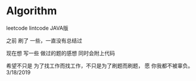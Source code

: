 # Algorithm

leetcode lintcode
JAVA版

之前 刷了 一些，一直没有总结过

现在想 写一些 做过的题的感想 同时会附上代码 


希望不只是 为了找工作而找工作，不只是为了刷题而刷题，
愿 你我都不被辜负。
3/18/2019
